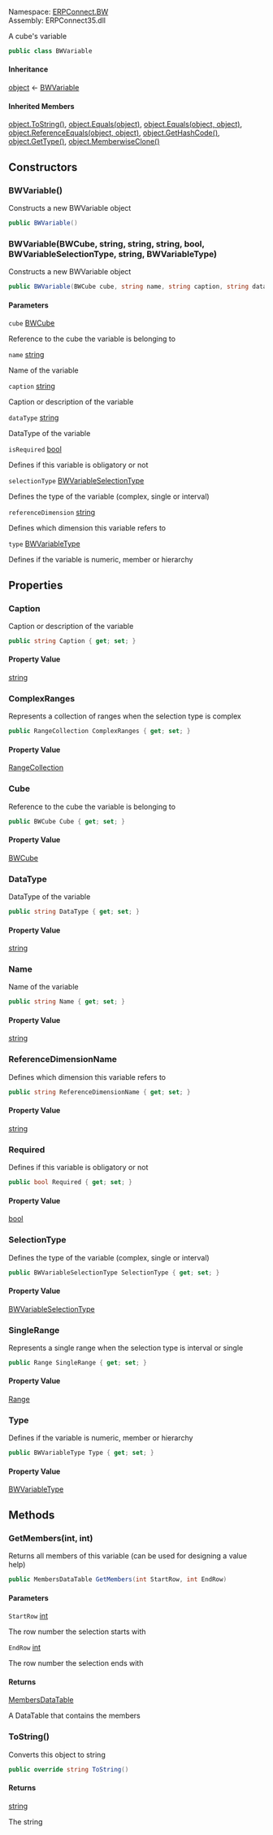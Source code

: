 
Namespace: [ERPConnect.BW](index.md)  
Assembly: ERPConnect35.dll  

A cube's variable

```csharp
public class BWVariable
```

#### Inheritance

[object](https://learn.microsoft.com/dotnet/api/system.object) ← 
[BWVariable](ERPConnect.BW.BWVariable.md)

#### Inherited Members

[object.ToString\(\)](https://learn.microsoft.com/dotnet/api/system.object.tostring), 
[object.Equals\(object\)](https://learn.microsoft.com/dotnet/api/system.object.equals\#system\-object\-equals\(system\-object\)), 
[object.Equals\(object, object\)](https://learn.microsoft.com/dotnet/api/system.object.equals\#system\-object\-equals\(system\-object\-system\-object\)), 
[object.ReferenceEquals\(object, object\)](https://learn.microsoft.com/dotnet/api/system.object.referenceequals), 
[object.GetHashCode\(\)](https://learn.microsoft.com/dotnet/api/system.object.gethashcode), 
[object.GetType\(\)](https://learn.microsoft.com/dotnet/api/system.object.gettype), 
[object.MemberwiseClone\(\)](https://learn.microsoft.com/dotnet/api/system.object.memberwiseclone)

## Constructors

### <a id="ERPConnect_BW_BWVariable__ctor"></a> BWVariable\(\)

Constructs a new BWVariable object

```csharp
public BWVariable()
```

### <a id="ERPConnect_BW_BWVariable__ctor_ERPConnect_BW_BWCube_System_String_System_String_System_String_System_Boolean_ERPConnect_BW_BWVariableSelectionType_System_String_ERPConnect_BW_BWVariableType_"></a> BWVariable\(BWCube, string, string, string, bool, BWVariableSelectionType, string, BWVariableType\)

Constructs a new BWVariable object

```csharp
public BWVariable(BWCube cube, string name, string caption, string dataType, bool isRequired, BWVariableSelectionType selectionType, string referenceDimension, BWVariableType type)
```

#### Parameters

`cube` [BWCube](ERPConnect.BW.BWCube.md)

Reference to the cube the variable is belonging to

`name` [string](https://learn.microsoft.com/dotnet/api/system.string)

Name of the variable

`caption` [string](https://learn.microsoft.com/dotnet/api/system.string)

Caption or description of the variable

`dataType` [string](https://learn.microsoft.com/dotnet/api/system.string)

DataType of the variable

`isRequired` [bool](https://learn.microsoft.com/dotnet/api/system.boolean)

Defines if this variable is obligatory or not

`selectionType` [BWVariableSelectionType](ERPConnect.BW.BWVariableSelectionType.md)

Defines the type of the variable (complex, single or interval)

`referenceDimension` [string](https://learn.microsoft.com/dotnet/api/system.string)

Defines which dimension this variable refers to

`type` [BWVariableType](ERPConnect.BW.BWVariableType.md)

Defines if the variable is numeric, member or hierarchy

## Properties

### <a id="ERPConnect_BW_BWVariable_Caption"></a> Caption

Caption or description of the variable

```csharp
public string Caption { get; set; }
```

#### Property Value

 [string](https://learn.microsoft.com/dotnet/api/system.string)

### <a id="ERPConnect_BW_BWVariable_ComplexRanges"></a> ComplexRanges

Represents a collection of ranges when the selection type is complex

```csharp
public RangeCollection ComplexRanges { get; set; }
```

#### Property Value

 [RangeCollection](../erpconnect-queries/ERPConnect.Queries.RangeCollection.md)

### <a id="ERPConnect_BW_BWVariable_Cube"></a> Cube

Reference to the cube the variable is belonging to

```csharp
public BWCube Cube { get; set; }
```

#### Property Value

 [BWCube](ERPConnect.BW.BWCube.md)

### <a id="ERPConnect_BW_BWVariable_DataType"></a> DataType

DataType of the variable

```csharp
public string DataType { get; set; }
```

#### Property Value

 [string](https://learn.microsoft.com/dotnet/api/system.string)

### <a id="ERPConnect_BW_BWVariable_Name"></a> Name

Name of the variable

```csharp
public string Name { get; set; }
```

#### Property Value

 [string](https://learn.microsoft.com/dotnet/api/system.string)

### <a id="ERPConnect_BW_BWVariable_ReferenceDimensionName"></a> ReferenceDimensionName

Defines which dimension this variable refers to

```csharp
public string ReferenceDimensionName { get; set; }
```

#### Property Value

 [string](https://learn.microsoft.com/dotnet/api/system.string)

### <a id="ERPConnect_BW_BWVariable_Required"></a> Required

Defines if this variable is obligatory or not

```csharp
public bool Required { get; set; }
```

#### Property Value

 [bool](https://learn.microsoft.com/dotnet/api/system.boolean)

### <a id="ERPConnect_BW_BWVariable_SelectionType"></a> SelectionType

Defines the type of the variable (complex, single or interval)

```csharp
public BWVariableSelectionType SelectionType { get; set; }
```

#### Property Value

 [BWVariableSelectionType](ERPConnect.BW.BWVariableSelectionType.md)

### <a id="ERPConnect_BW_BWVariable_SingleRange"></a> SingleRange

Represents a single range when the selection type is interval or single

```csharp
public Range SingleRange { get; set; }
```

#### Property Value

 [Range](../erpconnect-queries/ERPConnect.Queries.Range.md)

### <a id="ERPConnect_BW_BWVariable_Type"></a> Type

Defines if the variable is numeric, member or hierarchy

```csharp
public BWVariableType Type { get; set; }
```

#### Property Value

 [BWVariableType](ERPConnect.BW.BWVariableType.md)

## Methods

### <a id="ERPConnect_BW_BWVariable_GetMembers_System_Int32_System_Int32_"></a> GetMembers\(int, int\)

Returns all members of this variable (can be used for designing a value help)

```csharp
public MembersDataTable GetMembers(int StartRow, int EndRow)
```

#### Parameters

`StartRow` [int](https://learn.microsoft.com/dotnet/api/system.int32)

The row number the selection starts with

`EndRow` [int](https://learn.microsoft.com/dotnet/api/system.int32)

The row number the selection ends with

#### Returns

 [MembersDataTable](ERPConnect.BW.MembersDataTable.md)

A DataTable that contains the members

### <a id="ERPConnect_BW_BWVariable_ToString"></a> ToString\(\)

Converts this object to string

```csharp
public override string ToString()
```

#### Returns

 [string](https://learn.microsoft.com/dotnet/api/system.string)

The string

